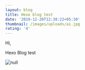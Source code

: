 ```yaml
---
layout: blog
title: Hexo blog test
date: '2019-12-20T12:30:22+05:30'
thumbnail: /images/uploads/ai.jpg
rating: '4'
---
```

Hi,

Hexo Blog test

![null](/images/uploads/wolf-mandala.jpg)
